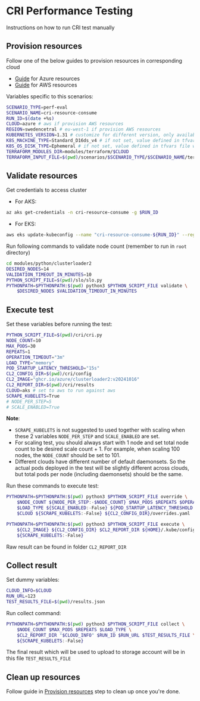 # CRI Performance Testing

Instructions on how to run CRI test manually

## Provision resources

Follow one of the below guides to provision resources in corresponding cloud
- [Guide](../../../terraform/azure/README.md) for Azure resources
- [Guide](../../../terraform/aws/README.md) for AWS resources

Variables specific to this scenarios:

```bash
SCENARIO_TYPE=perf-eval
SCENARIO_NAME=cri-resource-consume
RUN_ID=$(date +%s)
CLOUD=azure # aws if provision AWS resources
REGION=swedencetral # eu-west-1 if provision AWS resources
KUBERNETES_VERSION=1.31 # customize for different version, only available for Azure currently
K8S_MACHINE_TYPE=Standard_D16ds_v4 # if not set, value defined in tfvars file will be used, only availabe for Azure currently
K8S_OS_DISK_TYPE=Ephemeral # if not set, value defined in tfvars file will be used, only available for Azure currently
TERRAFORM_MODULES_DIR=modules/terraform/$CLOUD
TERRAFORM_INPUT_FILE=$(pwd)/scenarios/$SCENARIO_TYPE/$SCENARIO_NAME/terraform-inputs/${CLOUD}.tfvars
```

## Validate resources

Get credentials to access cluster
- For AKS:

```bash
az aks get-credentials -n cri-resource-consume -g $RUN_ID
```

- For EKS:

```bash
aws eks update-kubeconfig --name "cri-resource-consume-${RUN_ID}" --region $REGION
```

Run following commands to validate node count (remember to run in `root` directory)

```bash
cd modules/python/clusterloader2
DESIRED_NODES=14
VALIDATION_TIMEOUT_IN_MINUTES=10
PYTHON_SCRIPT_FILE=$(pwd)/slo/slo.py
PYTHONPATH=$PYTHONPATH:$(pwd) python3 $PYTHON_SCRIPT_FILE validate \
    $DESIRED_NODES $VALIDATION_TIMEOUT_IN_MINUTES
```

## Execute test

Set these variables before running the test:

```bash
PYTHON_SCRIPT_FILE=$(pwd)/cri/cri.py
NODE_COUNT=10
MAX_PODS=30
REPEATS=1
OPERATION_TIMEOUT="3m"
LOAD_TYPE="memory"
POD_STARTUP_LATENCY_THRESHOLD="15s"
CL2_CONFIG_DIR=$(pwd)/cri/config
CL2_IMAGE="ghcr.io/azure/clusterloader2:v20241016"
CL2_REPORT_DIR=$(pwd)/cri/results
CLOUD=aks # set to aws to run against aws
SCRAPE_KUBELETS=True
# NODE_PER_STEP=5
# SCALE_ENABLED=True
```

**Note**: 
- `SCRAPE_KUBELETS` is not suggested to used together with scaling when these 2 variables `NODE_PER_STEP` and `SCALE_ENABLED` are set.
- For scaling test, you should always start with 1 node and set total node count to be desired scale count + 1. For example, when scaling 100 nodes, the `NODE_COUNT` should be set to 101.
- Different clouds have different number of default daemonsets. So the actual pods deployed in the test will be slightly different across clouds, but total pods per node (including daemonsets) should be the same.

Run these commands to execute test:

```bash
PYTHONPATH=$PYTHONPATH:$(pwd) python3 $PYTHON_SCRIPT_FILE override \
    $NODE_COUNT ${NODE_PER_STEP:-$NODE_COUNT} $MAX_PODS $REPEATS $OPERATION_TIMEOUT \
    $LOAD_TYPE ${SCALE_ENABLED:-False} ${POD_STARTUP_LATENCY_THRESHOLD:-15s} \
    $CLOUD ${SCRAPE_KUBELETS:-False} ${CL2_CONFIG_DIR}/overrides.yaml

PYTHONPATH=$PYTHONPATH:$(pwd) python3 $PYTHON_SCRIPT_FILE execute \
    ${CL2_IMAGE} ${CL2_CONFIG_DIR} $CL2_REPORT_DIR ${HOME}/.kube/config $CLOUD \
    ${SCRAPE_KUBELETS:-False}
```

Raw result can be found in folder `CL2_REPORT_DIR`

## Collect result

Set dummy variables:

```bash
CLOUD_INFO=$CLOUD
RUN_URL=123
TEST_RESULTS_FILE=$(pwd)/results.json
```

Run collect command:

```bash
PYTHONPATH=$PYTHONPATH:$(pwd) python3 $PYTHON_SCRIPT_FILE collect \
    $NODE_COUNT $MAX_PODS $REPEATS $LOAD_TYPE \
    $CL2_REPORT_DIR "$CLOUD_INFO" $RUN_ID $RUN_URL $TEST_RESULTS_FILE \
    ${SCRAPE_KUBELETS:-False}
```

The final result which will be used to upload to storage account will be in this file `TEST_RESULTS_FILE`

## Clean up resources

Follow guide in [Provision resources](#provision-resources) step to clean up once you're done.
